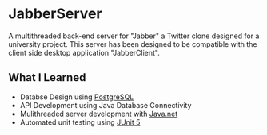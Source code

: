 # JabberServer
A multithreaded back-end server for "Jabber" a Twitter clone designed for a university project. This server has been designed to be compatible with the client side desktop application "JabberClient".
## What I Learned
* Databse Design using [PostgreSQL](https://www.postgresql.org/)
* API Development using Java Database Connectivity
* Mulithreaded server development with [Java.net](https://docs.oracle.com/javase/7/docs/api/java/net/package-summary.html)
* Automated unit testing using [JUnit 5](https://junit.org/junit5/)
